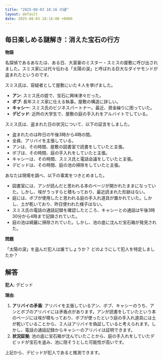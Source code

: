 ```yaml
---
title: "2025-08-03 18:16 の謎"
layout: default
date: 2025-08-03 18:16:00 +0900
---
```

## 毎日楽しめる謎解き：消えた宝石の行方

**物語**

名探偵であるあなたは、ある日、大富豪のミスター・スミスの屋敷に呼び出されました。スミス家には代々伝わる「太陽の涙」と呼ばれる巨大なダイヤモンドが盗まれたというのです。

スミス氏は、容疑者として屋敷にいた４人を挙げました。

*   **アン**: スミス氏の姪で、宝石に興味津々だった。
*   **ボブ**: 長年スミス家に仕える執事。屋敷の構造に詳しい。
*   **キャシー**: スミス氏のビジネスパートナー。最近、資金繰りに困っていた。
*   **デビッド**: 近所の大学生で、屋敷の庭の手入れをアルバイトでしている。

スミス氏は、盗まれた日の状況について、以下の証言をしました。

*   盗まれたのは昨日の午後3時から4時の間。
*   全員、アリバイを主張している。
*   アンは、その時間、屋敷の図書室で読書をしていたと主張。
*   ボブは、その時間、庭の手入れをしていたと主張。
*   キャシーは、その時間、スミス氏と電話会議をしていたと主張。
*   デビッドは、その時間、庭の池の掃除をしていたと主張。

あなたは現場を調べ、以下の事実をつきとめました。

*   図書室には、アンが読んだと思われる本のページが開かれたままになっていた。しかし、埃がうっすらと積もっており、最近読まれた形跡はない。
*   庭には、ボブが使用したと思われる庭の手入れ道具が置かれていた。しかし、土が乾いており、昨日使われた様子はない。
*   スミス氏の電話の通話記録を確認したところ、キャシーとの通話は午後3時30分から4時まで記録されていた。
*   庭の池は綺麗に掃除されていた。しかし、池の底に沈んだ宝石箱が発見された。

**問題**

「太陽の涙」を盗んだ犯人は誰でしょうか？ どのようにして犯人を特定しましたか？

## 解答

**犯人**: デビッド

**理由**:

1.  **アリバイの矛盾**: アリバイを主張しているアン、ボブ、キャシーのうち、アンとボブのアリバイには矛盾点があります。アンが読書をしていたという本のページには埃が積もっており、ボブが使ったという庭の手入れ道具には土が乾いていることから、２人はアリバイを偽証していると考えられます。しかし、電話の通話記録からキャシーのアリバイは証明できます。
2.  **状況証拠**: 池の底に宝石箱が沈んでいたことから、庭の手入れをしていたデビッドが宝石を盗み、池に隠そうとした可能性が高いです。

上記から、デビッドが犯人であると推測できます。

